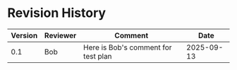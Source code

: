 # Revision History

| Version | Reviewer | Comment                                                                       | Date       |
|---------|----------|-------------------------------------------------------------------------------|------------|
| 0.1     | Bob      | Here is Bob's comment for test plan                                           | 2025-09-13 |

